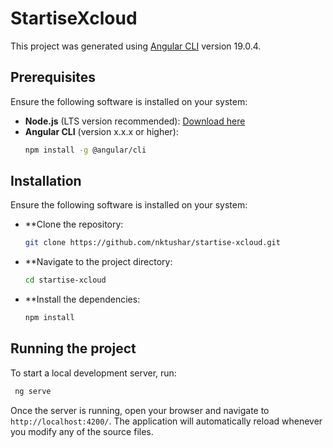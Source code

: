 # StartiseXcloud

This project was generated using [Angular CLI](https://github.com/angular/angular-cli) version 19.0.4.



## Prerequisites
Ensure the following software is installed on your system:
- **Node.js** (LTS version recommended): [Download here](https://nodejs.org/)
- **Angular CLI** (version x.x.x or higher):
  ```bash
  npm install -g @angular/cli

  
## Installation
Ensure the following software is installed on your system:
- **Clone the repository:
   ```bash
  git clone https://github.com/nktushar/startise-xcloud.git
- **Navigate to the project directory:
  ```bash
  cd startise-xcloud
- **Install the dependencies:
  ```bash
  npm install

## Running the project

To start a local development server, run:

```bash
 ng serve
```

Once the server is running, open your browser and navigate to `http://localhost:4200/`. The application will automatically reload whenever you modify any of the source files.


